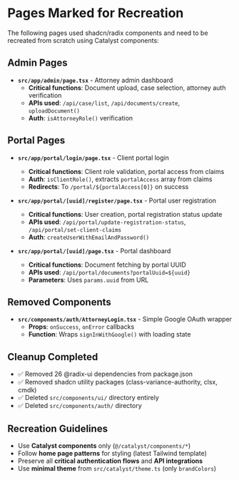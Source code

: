 # Pages Marked for Recreation

The following pages used shadcn/radix components and need to be recreated from scratch using Catalyst components:

## Admin Pages
- **`src/app/admin/page.tsx`** - Attorney admin dashboard
  - **Critical functions**: Document upload, case selection, attorney auth verification
  - **APIs used**: `/api/case/list`, `/api/documents/create`, `uploadDocument()`
  - **Auth**: `isAttorneyRole()` verification

## Portal Pages  
- **`src/app/portal/login/page.tsx`** - Client portal login
  - **Critical functions**: Client role validation, portal access from claims
  - **Auth**: `isClientRole()`, extracts `portalAccess` array from claims
  - **Redirects**: To `/portal/${portalAccess[0]}` on success

- **`src/app/portal/[uuid]/register/page.tsx`** - Portal user registration
  - **Critical functions**: User creation, portal registration status update
  - **APIs used**: `/api/portal/update-registration-status`, `/api/portal/set-client-claims`
  - **Auth**: `createUserWithEmailAndPassword()`

- **`src/app/portal/[uuid]/page.tsx`** - Portal dashboard
  - **Critical functions**: Document fetching by portal UUID
  - **APIs used**: `/api/portal/documents?portalUuid=${uuid}`
  - **Parameters**: Uses `params.uuid` from URL

## Removed Components
- **`src/components/auth/AttorneyLogin.tsx`** - Simple Google OAuth wrapper
  - **Props**: `onSuccess`, `onError` callbacks
  - **Function**: Wraps `signInWithGoogle()` with loading state

## Cleanup Completed
- ✅ Removed 26 @radix-ui dependencies from package.json
- ✅ Removed shadcn utility packages (class-variance-authority, clsx, cmdk)  
- ✅ Deleted `src/components/ui/` directory entirely
- ✅ Deleted `src/components/auth/` directory

## Recreation Guidelines
- Use **Catalyst components** only (`@/catalyst/components/*`)
- Follow **home page patterns** for styling (latest Tailwind template)
- Preserve all **critical authentication flows** and **API integrations**
- Use **minimal theme** from `src/catalyst/theme.ts` (only `brandColors`)